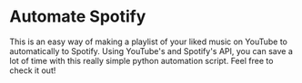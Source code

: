 # Automate Spotify

This is an easy way of making a playlist of your liked music on YouTube to automatically to Spotify. Using YouTube's and Spotify's API, you can save a lot of time with this really simple python automation script. Feel free to check it out! 
